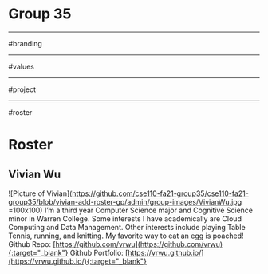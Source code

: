 # Group 35
--------------------------------------------------------------------------------------------------------------
#branding


--------------------------------------------------------------------------------------------------------------
#values




--------------------------------------------------------------------------------------------------------------
#project



-------------------------------------------------------------------------------------------------------------
#roster

# Roster 
## Vivian Wu

![Picture of Vivian](https://github.com/cse110-fa21-group35/cse110-fa21-group35/blob/vivian-add-roster-gp/admin/group-images/VivianWu.jpg =100x100)
I’m a third year Computer Science major and Cognitive Science minor in Warren College. Some interests I have academically are Cloud Computing and Data Management. Other interests include playing Table Tennis, running, and knitting. My favorite way to eat an egg is poached! 
Github Repo: [https://github.com/vrwu](https://github.com/vrwu){:target="_blank"}
Github Portfolio: [https://vrwu.github.io/](https://vrwu.github.io/){:target="_blank"}



